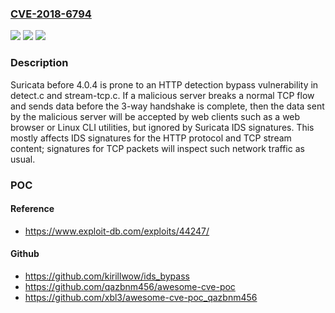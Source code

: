 ### [CVE-2018-6794](https://cve.mitre.org/cgi-bin/cvename.cgi?name=CVE-2018-6794)
![](https://img.shields.io/static/v1?label=Product&message=n%2Fa&color=blue)
![](https://img.shields.io/static/v1?label=Version&message=n%2Fa&color=blue)
![](https://img.shields.io/static/v1?label=Vulnerability&message=n%2Fa&color=brighgreen)

### Description

Suricata before 4.0.4 is prone to an HTTP detection bypass vulnerability in detect.c and stream-tcp.c. If a malicious server breaks a normal TCP flow and sends data before the 3-way handshake is complete, then the data sent by the malicious server will be accepted by web clients such as a web browser or Linux CLI utilities, but ignored by Suricata IDS signatures. This mostly affects IDS signatures for the HTTP protocol and TCP stream content; signatures for TCP packets will inspect such network traffic as usual.

### POC

#### Reference
- https://www.exploit-db.com/exploits/44247/

#### Github
- https://github.com/kirillwow/ids_bypass
- https://github.com/qazbnm456/awesome-cve-poc
- https://github.com/xbl3/awesome-cve-poc_qazbnm456

